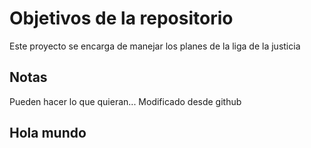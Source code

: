 # Objetivos de la repositorio

Este proyecto se encarga de manejar los planes de la liga de la justicia


## Notas
Pueden hacer lo que quieran...
Modificado desde github

## Hola mundo
